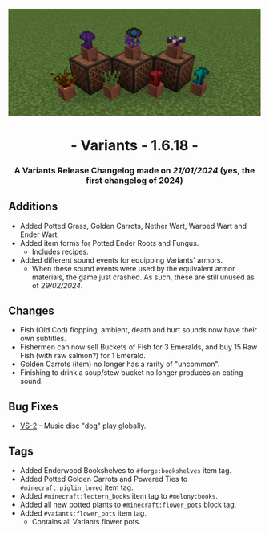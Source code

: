 ![Additions and Changes from 1.6.18](ChangelogPhoto.png)

# <center>- Variants - 1.6.18 -</center>
### <center>A Variants Release Changelog made on *21/01/2024* (yes, the first changelog of 2024)</center>

## Additions
- Added Potted Grass, Golden Carrots, Nether Wart, Warped Wart and Ender Wart.
- Added item forms for Potted Ender Roots and Fungus.
    - Includes recipes.
- Added different sound events for equipping Variants' armors.
    - When these sound events were used by the equivalent armor materials, the game just crashed. As such, these are still unused as of *29/02/2024*.

## Changes
- Fish (Old Cod) flopping, ambient, death and hurt sounds now have their own subtitles.
- Fishermen can now sell Buckets of Fish for 3 Emeralds, and buy 15 Raw Fish (with raw salmon?) for 1 Emerald.
- Golden Carrots (item) no longer has a rarity of "uncommon".
- Finishing to drink a soup/stew bucket no longer produces an eating sound.

## Bug Fixes
- [VS-2](https://github.com/Fabricio20106/Variants/issues/2) - Music disc "dog" play globally.

## Tags
- Added Enderwood Bookshelves to ```#forge:bookshelves``` item tag.
- Added Potted Golden Carrots and Powered Ties to ```#minecraft:piglin_loved``` item tag.
- Added ```#minecraft:lectern_books``` item tag to ```#melony:books```.
- Added all new potted plants to ```#minecraft:flower_pots``` block tag.
- Added ```#vaiants:flower_pots``` item tag.
    - Contains all Variants flower pots.